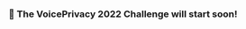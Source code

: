 ### 🔭 The VoicePrivacy 2022 Challenge will start soon! 

<!--
**Voice-Privacy-Challenge/Voice-Privacy-Challenge** is a ✨ _special_ ✨ repository because its `README.md` (this file) appears on your GitHub profile.
